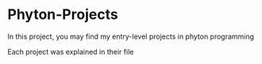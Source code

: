 # Phyton-Projects
In this project, you may find my entry-level projects in phyton programming 

Each project was explained in their file 


